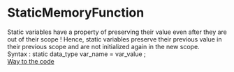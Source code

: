 # StaticMemoryFunction
Static variables have a property of preserving their value even after they are out of their scope ! Hence, static variables preserve their previous value in their previous scope and are not initialized again in the new scope.<br/>
Syntax :
static data_type var_name = var_value ; <br/>
[Way to the code](https://github.com/ASTHA193/StaticMemoryFunction/commit/49cb165354e9d28ca9f448afd4084d21d4ac92c5)
